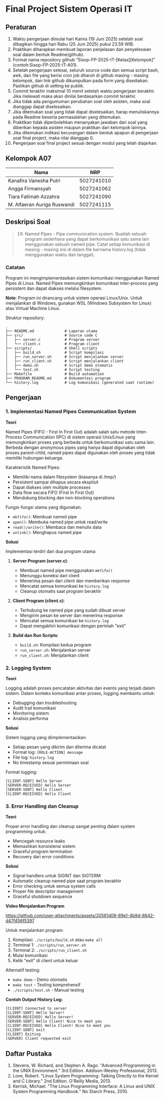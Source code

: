 # Final Project Sistem Operasi IT

## Peraturan
1. Waktu pengerjaan dimulai hari Kamis (19 Juni 2025) setelah soal dibagikan hingga hari Rabu (25 Juni 2025) pukul 23.59 WIB.
2. Praktikan diharapkan membuat laporan penjelasan dan penyelesaian soal dalam bentuk Readme(github).
3. Format nama repository github “Sisop-FP-2025-IT-[Kelas][Kelompok]” (contoh:Sisop-FP-2025-IT-A01).
4. Setelah pengerjaan selesai, seluruh source code dan semua script bash, awk, dan file yang berisi cron job ditaruh di github masing - masing kelompok, dan link github dikumpulkan pada form yang disediakan. Pastikan github di setting ke publik.
5. Commit terakhir maksimal 10 menit setelah waktu pengerjaan berakhir. Jika melewati maka akan dinilai berdasarkan commit terakhir.
6. Jika tidak ada pengumuman perubahan soal oleh asisten, maka soal dianggap dapat diselesaikan.
7. Jika ditemukan soal yang tidak dapat diselesaikan, harap menuliskannya pada Readme beserta permasalahan yang ditemukan.
8. Praktikan tidak diperbolehkan menanyakan jawaban dari soal yang diberikan kepada asisten maupun praktikan dari kelompok lainnya.
9. Jika ditemukan indikasi kecurangan dalam bentuk apapun di pengerjaan soal final project, maka nilai dianggap 0.
10. Pengerjaan soal final project sesuai dengan modul yang telah diajarkan.

## Kelompok A07

Nama | NRP
--- | ---
Kanafira Vanesha Putri | 5027241010
Angga Firmansyah | 5027241062
Tiara Fatimah Azzahra | 5027241090
M. Alfaeran Auriga Ruswandi | 5027241115  

## Deskripsi Soal

> 19. Named Pipes - Pipe communication system.
Buatlah sebuah program sederhana yang dapat berkomunikasi satu sama lain menggunakan sebuah named pipe. Catat setiap komunikasi di masing - masing sisi di dalam file bernama history.log (tidak menggunakan waktu dan tanggal).


### Catatan

Program ini mengimplementasikan sistem komunikasi menggunakan Named Pipes di Linux. Named Pipes memungkinkan komunikasi inter-process yang persistent dan dapat diakses melalui filesystem.

**Note**: Program ini dirancang untuk sistem operasi Linux/Unix. Untuk menjalankan di Windows, gunakan WSL (Windows Subsystem for Linux) atau Virtual Machine Linux.

Struktur repository:
```
.
├── README.md              # Laporan utama
├── src/                   # Source code C
│   ├── server.c           # Program server
│   └── client.c           # Program client  
├── scripts/               # Shell scripts
│   ├── build.sh           # Script kompilasi
│   ├── run_server.sh      # Script menjalankan server
│   ├── run_client.sh      # Script menjalankan client
│   ├── demo.sh            # Script demo otomatis
│   └── test.sh            # Script testing
├── Makefile               # Build automation
├── PROGRAM_README.md      # Dokumentasi program
└── history.log            # Log komunikasi (generated saat runtime)
```

## Pengerjaan

### 1. Implementasi Named Pipes Communication System

**Teori**

Named Pipes (FIFO - First In First Out) adalah salah satu metode Inter-Process Communication (IPC) di sistem operasi Unix/Linux yang memungkinkan proses yang berbeda untuk berkomunikasi satu sama lain. Berbeda dengan anonymous pipes yang hanya dapat digunakan oleh proses parent-child, named pipes dapat digunakan oleh proses yang tidak memiliki hubungan keluarga.

Karakteristik Named Pipes:
- Memiliki nama dalam filesystem (biasanya di /tmp/)
- Persistent sampai dihapus secara eksplisit
- Dapat diakses oleh multiple processes
- Data flow secara FIFO (First In First Out)
- Mendukung blocking dan non-blocking operations

Fungsi-fungsi utama yang digunakan:
- `mkfifo()`: Membuat named pipe
- `open()`: Membuka named pipe untuk read/write
- `read()/write()`: Membaca dan menulis data
- `unlink()`: Menghapus named pipe

**Solusi**

Implementasi terdiri dari dua program utama:

1. **Server Program (server.c)**:
   - Membuat named pipe menggunakan `mkfifo()`
   - Menunggu koneksi dari client
   - Menerima pesan dari client dan memberikan response
   - Mencatat semua komunikasi ke `history.log`
   - Cleanup otomatis saat program berakhir

2. **Client Program (client.c)**:
   - Terhubung ke named pipe yang sudah dibuat server
   - Mengirim pesan ke server dan menerima response
   - Mencatat semua komunikasi ke `history.log`
   - Dapat mengakhiri komunikasi dengan perintah "exit"

3. **Build dan Run Scripts**:
   - `build.sh`: Kompilasi kedua program
   - `run_server.sh`: Menjalankan server
   - `run_client.sh`: Menjalankan client

### 2. Logging System

**Teori**

Logging adalah proses pencatatan aktivitas dan events yang terjadi dalam sistem. Dalam konteks komunikasi antar proses, logging membantu untuk:
- Debugging dan troubleshooting
- Audit trail komunikasi
- Monitoring sistem
- Analisis performa

**Solusi**

Sistem logging yang diimplementasikan:
- Setiap pesan yang dikirim dan diterima dicatat
- Format log: `[ROLE-ACTION] message`
- File log: `history.log`
- No timestamp sesuai permintaan soal

Format logging:
```
[CLIENT-SENT] Hello Server
[SERVER-RECEIVED] Hello Server
[SERVER-SENT] Hello Client
[CLIENT-RECEIVED] Hello Client
```

### 3. Error Handling dan Cleanup

**Teori**

Proper error handling dan cleanup sangat penting dalam system programming untuk:
- Mencegah resource leaks
- Memastikan konsistensi sistem
- Graceful program termination
- Recovery dari error conditions

**Solusi**

- Signal handlers untuk SIGINT dan SIGTERM
- Automatic cleanup named pipe saat program berakhir
- Error checking untuk semua system calls
- Proper file descriptor management
- Graceful shutdown sequence

**Video Menjalankan Program**




https://github.com/user-attachments/assets/20561d08-89e1-4b9d-8642-d47f456f5397




Untuk menjalankan program:

1. Kompilasi: `./scripts/build.sh` atau `make all`
2. Terminal 1: `./scripts/run_server.sh`
3. Terminal 2: `./scripts/run_client.sh`
4. Mulai komunikasi
5. Ketik "exit" di client untuk keluar

Alternatif testing:
- `make demo` - Demo otomatis
- `make test` - Testing komprehensif
- `./scripts/test.sh` - Manual testing

**Contoh Output History Log:**
```log
[CLIENT] Connected to server
[CLIENT-SENT] Hello Server!
[SERVER-RECEIVED] Hello Server!
[SERVER-SENT] Hello Client! Nice to meet you
[CLIENT-RECEIVED] Hello Client! Nice to meet you
[CLIENT-SENT] exit
[CLIENT] Exiting
[SERVER] Client requested exit
```

## Daftar Pustaka

1. Stevens, W. Richard, and Stephen A. Rago. "Advanced Programming in the UNIX Environment." 3rd Edition. Addison-Wesley Professional, 2013.
2. Love, Robert. "Linux System Programming: Talking Directly to the Kernel and C Library." 2nd Edition. O'Reilly Media, 2013.
3. Kerrisk, Michael. "The Linux Programming Interface: A Linux and UNIX System Programming Handbook." No Starch Press, 2010.
